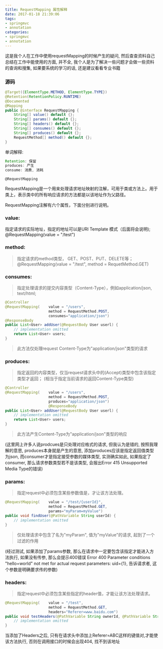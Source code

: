 ```yaml
---
title: RequestMapping 属性解释
date: 2017-01-18 21:39:06
tags:
- springmvc
- annotation
categories:
- springmvc
- annotation
---
```




这是我个人在工作中使用requestMapping的时候产生的疑问, 然后查查资料自己总结在工作中能使用的方面, 并不全, 我个人是为了解决一些问题才会做一些资料的查询和搜集, 如果要系统的学习的话, 还是建议看看专业书籍  

### 源码

```java  
@Target({ElementType.METHOD, ElementType.TYPE})
@Retention(RetentionPolicy.RUNTIME)
@Documented
@Mapping
public @interface RequestMapping { 
	String[] value() default {};              
	String[] params() default {};        
	String[] headers() default {};        
	String[] consumes() default {};        
	String[] produces() default {};  
	RequestMethod[] method() default {};  
}
```  

单词解释:  

```java
Retention: 保留  
produces: 产生  
consume: 消费, 消耗  
```  


`@RequestMapping`  

RequestMapping是一个用来处理请求地址映射的注解，可用于类或方法上。用于类上，表示类中的所有响应请求的方法都是以该地址作为父路径。

RequestMapping注解有六个属性，下面分别进行说明。 
 
### value: 
> 
指定请求的实际地址，指定的地址可以是URI Template 模式（后面将会说明);    
@RequestMapping(value = "/test")  


### method:  
>指定请求的method类型， GET、POST、PUT、DELETE等；  
@RequestMapping(value = "/test", method = RequetMethod.GET)  

### consumes:
>指定处理请求的提交内容类型（Content-Type），例如application/json, text/html;  
>  
```java
@Controller    
@RequestMapping(	value = "/users", 
					method = RequestMethod.POST, 
					consumes="application/json")    
@ResponseBody  
public List<User> addUser(@RequestBody User userl) {            
	// implementation omitted        
	return List<User> users;  
}
```  
>此方法仅处理request Content-Type为"application/json"类型的请求


### produces:
>指定返回的内容类型，仅当request请求头中的(Accept)类型中包含该指定类型才返回； (相当于指定当前请求的返回Content-Type类型)  
>
```java
@Controller    
@RequestMapping(	value = "/users", 
					method = RequestMethod.POST,
					produces="application/json")    
					@ResponseBody  
public List<User> addUser(@RequestBody User userl) {            
	// implementation omitted        
	return List<User> users;  
}
```  
>此方法产生Content-Type为"application/json"类型的响应  



(这里网上许多人说prodcues是只处理对应格式的请求, 但我认为是错的, 按照我理解的意思, produces本身就是产生的意思, 添加produces应该是指定返回值类型为json, 而consumer才是指定接受参数的媒体类型, 实测确实如此, 如果指定了consumer, 那么请求参数类型若不是该类型, 会报出Error 415 Unsupported Media Type的错误)



### params:
>指定request中必须包含某些参数值是，才让该方法处理。
>
```java
@RequestMapping(	value = "/test/{userId}", 
					method = RequestMethod.GET, 
					params="myParam=myValue")    
public void findUser(@PathVariable String userId) {          
	// implementation omitted    
}
```  
>仅处理请求中包含了名为"myParam", 值为"myValue"的请求, 起到了一个过滤的作用
>
(经过测试, 如果添加了params参数, 那么在请求中一定要包含该指定才能进入方法执行, 如果没有传参, 那么会提示400错误 Error 400 Parameter conditions "hello=world" not met for actual request parameters: uid={1}, 告诉请求者, 这个参数是明确要求传的参数)


### headers:  
>指定request中必须包含某些指定的header值，才能让该方法处理请求。
>
```java
@RequestMapping(	value = "/test", 
					method = RequestMethod.GET, 
					headers="Referer=www.baidu.com")    
public void testHeaders(@PathVariable String ownerId, @PathVariable String petId){          
	// implementation omitted    
}
```  
>
当添加了Headers之后, 只有在请求头中添加上Referer=ABC这样的键值对,才能使该方法执行, 否则在调用接口的时候会出现404, 找不到该地址
















